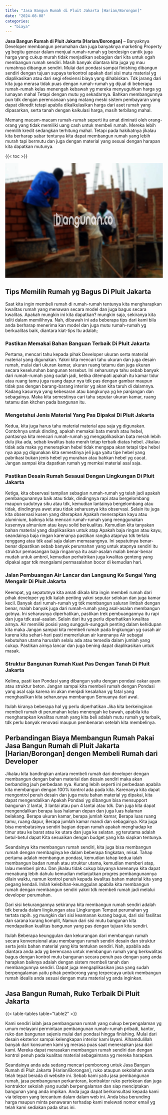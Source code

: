```yaml
---
title: "Jasa Bangun Rumah di Pluit Jakarta [Harian/Borongan]"
date: "2024-08-08"
categories: 
  - "biaya"
---
```


**Jasa Bangun Rumah di Pluit Jakarta \[Harian/Borongan\]** – Banyaknya Developer membangun perumahan dan juga banyaknya marketing Property yg begitu gencar dalam menjual rumah-rumah yg berdesign cantik juga harga yang cukup murah tidak menjadikan sebagian dari kita untuk ogah membangun rumah sendiri. Masih banyak diantara kita juga yg mau rumahnya dibangun sendiri. Mulai dari pondasi sampai finishing dibangun sendiri dengan tujuan supaya terkontrol apakah dari sisi mutu material yg diaplikasikan atau dari segi efesiensi biaya yang dihabiskan. Tdk jarang dari kita juga merasa tidak puas dengan rumah-rumah yg dijual di beberapa rumah-rumah kelas menengah kebawah yg mereka menyuguhkan harga yg lumayan mahal Tetapi dengan mutu yg sekadarnya. Bahkan membangunnya pun tdk dengan perencanaan yang matang meski sistem pembayaran yang dapat dikredit tetapi apabila dikalkulasikan harga dari aset rumah yang dipasarkan, serta tanah dengan kalkulasi harga, masih terbilang mahal.

Memang macam-macam rumah-rumah seperti itu amat diminati oleh orang-orang yang tidak memiliki uang cash untuk membeli rumah. Mereka lebih memilih kredit sedangkan terhitung mahal. Tetapi pada hakikatnya jikalau kita berharap sabar tentunya kita dapat membangun rumah yang lebih murah tapi bermutu dan juga dengan material yang sesuai dengan harapan kita dapatkan mutunya.

{{< toc >}}

![Jasa Bangun Rumah di Pluit Jakarta [Harian/Borongan]](/images/borong-bangunan-41.png)

## Tips Memilih Rumah yg Bagus Di Pluit Jakarta

Saat kita ingin membeli rumah di rumah-rumah tentunya kita mengharapkan kwalitas rumah yang menawan secara model dan juga bagus secara kwalitas. Apakah mungkin ini kita dapatkan? mungkin saja, sekiranya kita teliti dalam memilihnya. Nah, dibawah ini ada beberapa tips dari kami bila anda berharap menerima kan model dan juga mutu rumah-rumah yg berkualitas baik, diantara kiat-tips Itu adalah;

### Pastikan Memakai Bahan Banguan Terbaik Di Pluit Jakarta

Pertama, mencari tahu kepada pihak Developer ukuran serta material material yang digunakan. Yakni kita mencari tahu ukuran dan juga desain rumah, mulai dari ukuran kamar, ukuran ruang tetamu dan juga ukuran secara keseluruhan bangunan tersebut. Ini seharusnya tahu sebab banyak dari rumah-rumah yang sudah jadi, ketika ditempati apakah itu kamar tidur atau ruang tamu juga ruang dapur nya tdk pas dengan gambar maupun tidak pas dengan barang-barang interior yg akan kita taruh di dalamnya. Kadang kasurnya yang kebesaran atau bangkunya yg ke panjangan dan sebagainya. Maka kita semestinya cari tahu seputar ukuran kamar, ruang tetamu dan kitchen pada bangunan itu.

### Mengetahui Jenis Material Yang Pas Dipakai Di Pluit Jakarta

Kedua, kita juga harus tahu material material apa saja yg digunakan. Contohnya untuk dinding, apakah memakai bata merah atau hebel, pantasnya kita mencari rumah-rumah yg mengaplikasikan bata merah lebih dulu jika ada, sebab kwalitas bata merah tetap terbaik diatas hebel. Jikalau tidak ada maka yg menerapkan hebel tidak mengapa akan tetapi tipe hebel nya apa yg digunakan kita semestinya jeli juga yaitu tipe hebel yang pabrikasi bukan jenis hebel yg murahan atau bahkan hebel yg cacat. Jangan sampai kita dapatkan rumah yg memkai material asal saja.

### Pastikan Desain Rumah Sesauai Dengan Lingkungan Di Pluit Jakarta

Ketiga, kita observasi tampilan sebagian rumah-rumah yg telah jadi apakah pembangunannya baik atau tidak, dindingnya rapi atau bergelombang maupun sudutnya siku atau tdk, kemudian lantainya bergelombang atau tidak, dindingnya awet atau tidak seharusnya kita observasi. Selain itu juga kita observasi kusen yang diterapkan Apakah menerapkan kayu atau aluminium, baiknya kita mencari rumah-rumah yang menggunakan kusennya almunium atau kayu solid berkualitas. Kemudian kita tanyakan bahan material yang diaplikasikan untuk atap Apakah baja ringan atau kayu, seandainya baja ringan karenanya pastikan rangka atapnya tdk terlalu renggang atau tdk asal saja dalam memasangnya. Ini sepatutnya benar-benar dipastikan sebab banyak perumahan yang untuk atapnya sendiri itu struktur pemasangan baja ringannya itu asal-asalan malah benar-benar mudah untuk ambrol, kemudian perhatrikan juga kwalitas genteng yang dipakai agar tdk mengalami permasalahan bocor di kemudian hari.

### Jalan Pembuangan Air Lancar dan Langsung Ke Sungai Yang Mengalir Di Pluit Jakarta

Keempat, yg sepatutnya kita amati dikala kita ingin membeli rumah dari pihak developer yg tdk kalah penting yakni seputar selokan dan juga kamar kecil. Banyak dari rumah-rumah yg tdk membangun saluran limbah dengan benar, malah banyak juga dari rumah-rumah yang asal-asalan membangun gotnya. Ini seharusnya diperhatikan, pastikan trek pembuangannya itu rapi dan juga tdk asal-asalan. Selain dari itu yg perlu diperhatikan kwalitas airnya. Air memiliki posisi yang sungguh-sungguh penting dalam kehidupan kita maka Jangan sampai kita membeli rumah pada lingkungan yg susah air karena kita sehari-hari pasti memerlukan air karenanya Air sebagai kebutuhan utama haruslah selalu ada atau tersedia dalam jumlah yang cukup. Pastikan airnya lancar dan juga bening dapat diaplikasikan untuk masak.

### Struktur Bangunan Rumah Kuat Pas Dengan Tanah Di Pluit Jakarta

Kelima, pasti kan Pondasi yang dibangun yaitu dengan pondasi cakar ayam atau struktur beton. Jangan sampai kita membeli rumah dengan Pondasi yang asal saja karena ini akan menjadi kesalahan yg fatal yang menghasilkan kita seharusnya membangun Semuanya dari awal.

Itulah kiranya beberapa hal yg perlu diperhatikan Jika kita berkeinginan membeli rumah di perumahan kelas menengah ke bawah, apabila kita mengharapkan kwalitas rumah yang kita beli adalah mutu rumah yg terbaik, tdk perlu banyak renovasi maupun pembenaran setelah kita membelinya.

## Perbandingan Biaya Membangun Rumah Pakai Jasa Bangun Rumah di Pluit Jakarta \[Harian/Borongan\] dengen Membeli Rumah dari Developer

Jikalau kita bandingkan antara membeli rumah dari developer dengan membangun dengan bahan material dan desain sendiri maka akan berbanding jauh perbedaan nya. Kurang lebih seperti ini perbedaan apabila kita membangun dengan 100% kontrol ada pada kita. Karenanya kita dapat mengontrol penuh desain dan juga mutu bahan material yg dipakai, kita dapat mengendalikan Apakah Pondasi yg dibangun bisa mensupport bangunan 2 lantai, 3 lantai atau pun 4 lantai atau tdk. Dan juga kita dapat mengendalikan berapa luas halaman depan dan juga luas halaman belakang. Berapa ukuran kamar, berapa jumlah kamar, Berapa luas ruang tamu, ruang dapur, Berapa jumlah kamar mandi dan sebagainya. Kita juga bisa membatasinya sendiri bagian depan rumah apakah menghadap ke timur atau ke barat atau ke utara dan juga ke selatan. yg terutama adalah betul-betul dapat Kita sesuaikan dengan budget yang kita siapkan tentunya.

Seandainya kita membangun rumah sendiri, kita juga bisa membangun rumah dengan membaginya ke dalam beberapa tingkatan, misal. Tahap pertama adalah membangun pondasi, kemudian tahap kedua ialah membangun badan rumah atau struktur utama, kemudian memberi atap, lalau memberi pintu. Dan jikalau tidak cukup biayanya karenanya kita dapat menabung lebih dahulu kemudian melanjutkan progres pembangunannya dilain waktu, namun kontrol penuh kepada kwalitas bahan material kita yang pegang kendali. Inilah kelebihan-keunggulan apabila kita membangun rumah dengan membangun sendiri yakni tdk membeli rumah jadi melalui developer perumahan.

Dari sisi kekurangannya sekiranya kita membangun rumah sendiri adalah tdk berada dalam lingkungan atau Lingkungan Tempat perumahan yg tertata rapih. yg mungkin dari sisi keamanan kurang bagus, dari sisi fasilitas dan sarana kurang komplit, Namun dari sisi mutu bangunan kita mendapatkan kualitas bangunan yang pas dengan tujuan kita sendiri.

Itulah Beberapa keunggulan dan kekurangan dari membangun rumah secara konvensional atau membangun rumah sendiri desain dan struktur serta jenis bahan material yang kita tentukan sendiri. Nah, apabila ada diantara anda ada yg berencana untuk membangun rumah yang berkwalitas bagus dengan kontrol mutu bangunan secara penuh pas dengan yang anda harapkan baiknya adalah dengan sistem membeli tanah dan membangunnya sendiri. Dapat juga mengaplikasikan jasa yang sudah berpengalaman yaitu pihak pemborong yang terpercaya untuk membangun rumah idealis anda sesuai dengan mutu material yg anda inginkan.

## Jasa Bangun Rumah, Ruko Terbaik Di Pluit Jakarta

{{< table-tables table="table2" >}}

Kami sendiri ialah jasa pembangunan rumah yang cukup berpengalaman yg umum melayani permintaan pembangunan rumah-rumah pribadi, kantor, ruko dan bangunan sejenis mulai dari pondasi hingga finishing. Mulai dari desain eksterior sampai kelengkapan interior kami layani. Alhamdulillah banyak dari konsumen kami yg merasa puas saat menerapkan jasa dari kami. Mereka dapat merasakan membangun rumah sendiri dan dengan kontrol penuh pada kualitas material sebagaimana yg mereka harapkan.

Seandainya anda ada sedang mencari pemborong untuk Jasa Bangun Rumah di Pluit Jakarta \[Harian/Borongan\], ruko ataupun sekolahan anda telah tepat berada di website ini. Sebab kami yaitu jasa pembangunan rumah, jasa pembangunan perkantoran, kontraktor ruko pertokoan dan juga kontraktor sekolah yang sudah berpengalaman dan siap menciptakan bangunan yang anda impikan. Anda juga dapat berkonsultasi kepada kami via telepon yang tercantum dalam dalam web ini. Anda bisa berunding harga maupun minta penawaran terhadap kami melewati nomor email yg telah kami sediakan pada situs ini.
